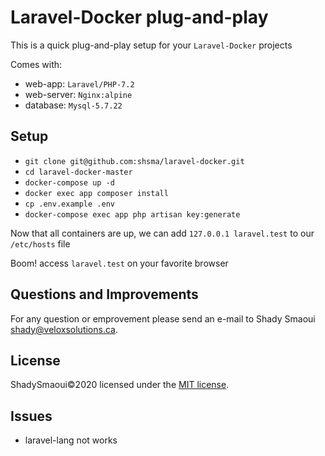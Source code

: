 # Laravel-Docker plug-and-play

This is a quick plug-and-play setup for your `Laravel-Docker` projects

Comes with:
- web-app: `Laravel/PHP-7.2`
- web-server: `Nginx:alpine`
- database: `Mysql-5.7.22`

## Setup
- `git clone git@github.com:shsma/laravel-docker.git`
- `cd laravel-docker-master`
- `docker-compose up -d`
- `docker exec app composer install`
- `cp .env.example .env`
- `docker-compose exec app php artisan key:generate`

Now that all containers are up, we can add `127.0.0.1 laravel.test` to our `/etc/hosts` file

Boom! access `laravel.test` on your favorite browser

## Questions and Improvements

For any question or emprovement please send an e-mail to Shady Smaoui [shady@veloxsolutions.ca](mailto:shady@veloxsolutions.ca).

## License

ShadySmaoui©2020 licensed under the [MIT license](https://opensource.org/licenses/MIT).

## Issues
- laravel-lang not works
